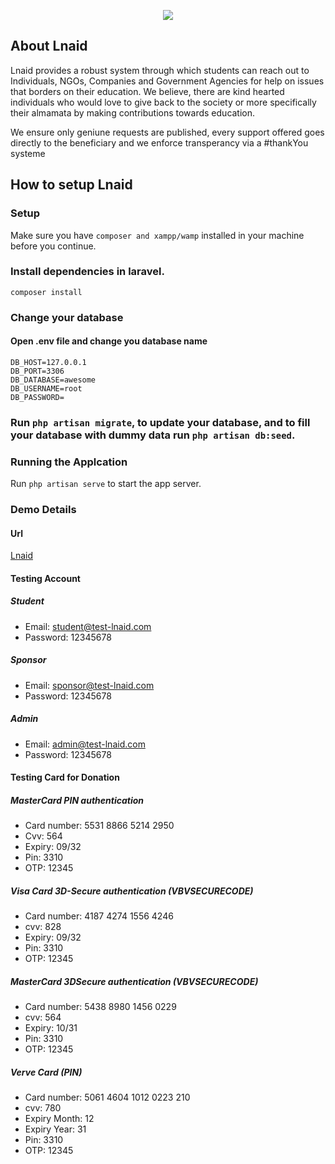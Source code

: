 <p align="center"><a href="https://laravel.com" target="_blank"><img src="https://github.com/AironDev/Lnaid/blob/main/public/assets/img/demos/landing.png"></a></p>

## About Lnaid

Lnaid provides a robust system through which students can reach out to Individuals, NGOs, Companies and Government Agencies for help on issues that borders on their education. We believe, there are kind hearted individuals who would love to give back to the society or more specifically their almamata by making contributions towards education.

We ensure only geniune requests are published, every support offered goes directly to the beneficiary and we enforce transperancy via a #thankYou systeme

## How to setup Lnaid

### Setup
Make sure you have `composer and xampp/wamp` installed in your machine before you continue.

### Install dependencies in laravel. 
```
composer install
```

### Change your database
#### Open .env file and change you database name
```
DB_HOST=127.0.0.1
DB_PORT=3306
DB_DATABASE=awesome
DB_USERNAME=root
DB_PASSWORD=

```

### Run `php artisan migrate`, to update your database, and to fill your database with dummy data run `php artisan db:seed`. 

### Running the Applcation
Run `php artisan serve` to start the app server.  

### Demo Details

#### Url 
[Lnaid](http://34.122.40.49/)

#### Testing Account
##### Student
- Email: student@test-lnaid.com
- Password: 12345678

##### Sponsor
- Email: sponsor@test-lnaid.com
- Password: 12345678

##### Admin
- Email: admin@test-lnaid.com
- Password: 12345678

#### Testing Card for Donation

##### MasterCard PIN authentication
- Card number: 5531 8866 5214 2950
- Cvv: 564
- Expiry: 09/32
- Pin: 3310
- OTP: 12345

##### Visa Card 3D-Secure authentication (VBVSECURECODE)
- Card number: 4187 4274 1556 4246
- cvv: 828
- Expiry: 09/32
- Pin: 3310
- OTP: 12345

##### MasterCard 3DSecure authentication (VBVSECURECODE)
- Card number: 5438 8980 1456 0229
- cvv: 564
- Expiry: 10/31
- Pin: 3310
- OTP: 12345

##### Verve Card (PIN)
- Card number: 5061 4604 1012 0223 210
- cvv: 780
- Expiry Month: 12
- Expiry Year: 31
- Pin: 3310
- OTP: 12345



